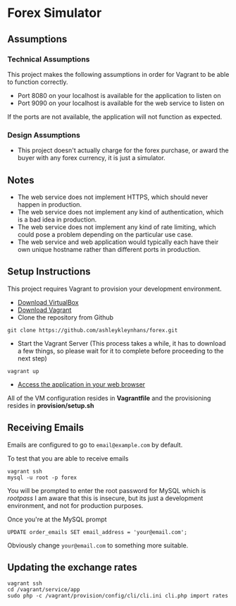 # Forex Simulator

## Assumptions

### Technical Assumptions

This project makes the following assumptions in order for Vagrant to be able to function correctly.

+ Port 8080 on your localhost is available for the application to listen on
+ Port 9090 on your localhost is available for the web service to listen on

If the ports are not available, the application will not function as expected.

### Design Assumptions

+ This project doesn't actually charge for the forex purchase, or award the buyer with any forex currency, it is just a simulator.

## Notes

+ The web service does not implement HTTPS, which should never happen in production.
+ The web service does not implement any kind of authentication, which is a bad idea in production.
+ The web service does not implement any kind of rate limiting, which could pose a problem depending on the particular use case.
+ The web service and web application would typically each have their own unique hostname rather than different ports in production.

## Setup Instructions

This project requires Vagrant to provision your development environment.

+ [Download VirtualBox](https://www.virtualbox.org/wiki/Downloads)
+ [Download Vagrant](https://www.vagrantup.com/downloads.html)
+ Clone the repository from Github
```
git clone https://github.com/ashleykleynhans/forex.git
```
+ Start the Vagrant Server (This process takes a while, it has to download a few things, so please wait for it to complete before proceeding to the next step)
```
vagrant up
```
+ [Access the application in your web browser](http://127.0.0.1:8080)

All of the VM configuration resides in **Vagrantfile** and the provisioning resides in **provision/setup.sh**

## Receiving Emails

Emails are configured to go to `email@example.com` by default.

To test that you are able to receive emails

```
vagrant ssh
mysql -u root -p forex
```

You will be prompted to enter the root password for MySQL which is *rootpass*
I am aware that this is insecure, but its just a development environment, and not for production purposes.

Once you're at the MySQL prompt

```mysql
UPDATE order_emails SET email_address = 'your@email.com';
```

Obviously change `your@email.com` to something more suitable.

## Updating the exchange rates
```
vagrant ssh
cd /vagrant/service/app
sudo php -c /vagrant/provision/config/cli/cli.ini cli.php import rates
```
